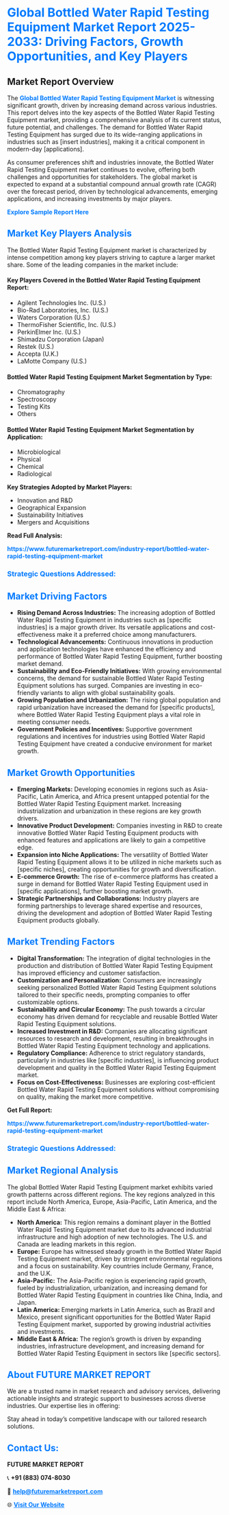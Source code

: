 <h1 style="color: #007BFF;">Global Bottled Water Rapid Testing Equipment Market Report 2025-2033: Driving Factors, Growth Opportunities, and Key Players</h1>

<section id="overview">
<h2>Market Report Overview</h2>
<p>The <a href="https://www.futuremarketreport.com/industry-report/bottled-water-rapid-testing-equipment-market" style="color: #007BFF; text-decoration: none;"><strong>Global Bottled Water Rapid Testing Equipment Market</strong></a> is witnessing significant growth, driven by increasing demand across various industries. This report delves into the key aspects of the Bottled Water Rapid Testing Equipment market, providing a comprehensive analysis of its current status, future potential, and challenges. The demand for Bottled Water Rapid Testing Equipment has surged due to its wide-ranging applications in industries such as [insert industries], making it a critical component in modern-day [applications].</p>
<p>As consumer preferences shift and industries innovate, the Bottled Water Rapid Testing Equipment market continues to evolve, offering both challenges and opportunities for stakeholders. The global market is expected to expand at a substantial compound annual growth rate (CAGR) over the forecast period, driven by technological advancements, emerging applications, and increasing investments by major players.</p>
</section>

<section id="overview">
<p><a href="https://www.futuremarketreport.com/request-sample/reportId=53886" style="color: #007BFF; text-decoration: none;"><strong>Explore Sample Report Here</strong></a></p>
</section>

<section id="key-players">
<h2 style="color: #007BFF;">Market Key Players Analysis</h2>
<p>The Bottled Water Rapid Testing Equipment market is characterized by intense competition among key players striving to capture a larger market share. Some of the leading companies in the market include:</p>
<h4>Key Players Covered in the Bottled Water Rapid Testing Equipment Report:</h4>
<ul><li>Agilent Technologies Inc. (U.S.)</li><li>Bio-Rad Laboratories, Inc. (U.S.)</li><li>Waters Corporation (U.S.)</li><li>ThermoFisher Scientific, Inc. (U.S.)</li><li>PerkinElmer Inc. (U.S.)</li><li>Shimadzu Corporation (Japan)</li><li>Restek (U.S.)</li><li>Accepta (U.K.)</li><li>LaMotte Company (U.S.)</li></ul>
<h4>Bottled Water Rapid Testing Equipment Market Segmentation by Type:</h4>
<ul><li>Chromatography</li><li>Spectroscopy</li><li>Testing Kits</li><li>Others</li></ul>

<h4>Bottled Water Rapid Testing Equipment Market Segmentation by Application:</h4>
<ul><li>Microbiological</li><li>Physical</li><li>Chemical</li><li>Radiological</li></ul>
<p><strong>Key Strategies Adopted by Market Players:</strong></p>
<ul>
<li>Innovation and R&D</li>
<li>Geographical Expansion</li>
<li>Sustainability Initiatives</li>
<li>Mergers and Acquisitions</li>
</ul>
</section>

<section>
<p><strong>Read Full Analysis: </strong></p><a href="https://www.futuremarketreport.com/industry-report/bottled-water-rapid-testing-equipment-market" style="color: #007BFF; text-decoration: none;"><strong>https://www.futuremarketreport.com/industry-report/bottled-water-rapid-testing-equipment-market</strong></a>
<h3 style="color: #007BFF;">Strategic Questions Addressed:</h3>
</section>

<section id="driving-factors">
<h2 style="color: #007BFF;">Market Driving Factors</h2>
<ul>
<li><strong>Rising Demand Across Industries:</strong> The increasing adoption of Bottled Water Rapid Testing Equipment in industries such as [specific industries] is a major growth driver. Its versatile applications and cost-effectiveness make it a preferred choice among manufacturers.</li>
<li><strong>Technological Advancements:</strong> Continuous innovations in production and application technologies have enhanced the efficiency and performance of Bottled Water Rapid Testing Equipment, further boosting market demand.</li>
<li><strong>Sustainability and Eco-Friendly Initiatives:</strong> With growing environmental concerns, the demand for sustainable Bottled Water Rapid Testing Equipment solutions has surged. Companies are investing in eco-friendly variants to align with global sustainability goals.</li>
<li><strong>Growing Population and Urbanization:</strong> The rising global population and rapid urbanization have increased the demand for [specific products], where Bottled Water Rapid Testing Equipment plays a vital role in meeting consumer needs.</li>
<li><strong>Government Policies and Incentives:</strong> Supportive government regulations and incentives for industries using Bottled Water Rapid Testing Equipment have created a conducive environment for market growth.</li>
</ul>
</section>

<section id="growth-opportunities">
<h2 style="color: #007BFF;">Market Growth Opportunities</h2>
<ul>
<li><strong>Emerging Markets:</strong> Developing economies in regions such as Asia-Pacific, Latin America, and Africa present untapped potential for the Bottled Water Rapid Testing Equipment market. Increasing industrialization and urbanization in these regions are key growth drivers.</li>
<li><strong>Innovative Product Development:</strong> Companies investing in R&D to create innovative Bottled Water Rapid Testing Equipment products with enhanced features and applications are likely to gain a competitive edge.</li>
<li><strong>Expansion into Niche Applications:</strong> The versatility of Bottled Water Rapid Testing Equipment allows it to be utilized in niche markets such as [specific niches], creating opportunities for growth and diversification.</li>
<li><strong>E-commerce Growth:</strong> The rise of e-commerce platforms has created a surge in demand for Bottled Water Rapid Testing Equipment used in [specific applications], further boosting market growth.</li>
<li><strong>Strategic Partnerships and Collaborations:</strong> Industry players are forming partnerships to leverage shared expertise and resources, driving the development and adoption of Bottled Water Rapid Testing Equipment products globally.</li>
</ul>
</section>

<section id="trending-factors">
<h2 style="color: #007BFF;">Market Trending Factors</h2>
<ul>
<li><strong>Digital Transformation:</strong> The integration of digital technologies in the production and distribution of Bottled Water Rapid Testing Equipment has improved efficiency and customer satisfaction.</li>
<li><strong>Customization and Personalization:</strong> Consumers are increasingly seeking personalized Bottled Water Rapid Testing Equipment solutions tailored to their specific needs, prompting companies to offer customizable options.</li>
<li><strong>Sustainability and Circular Economy:</strong> The push towards a circular economy has driven demand for recyclable and reusable Bottled Water Rapid Testing Equipment solutions.</li>
<li><strong>Increased Investment in R&D:</strong> Companies are allocating significant resources to research and development, resulting in breakthroughs in Bottled Water Rapid Testing Equipment technology and applications.</li>
<li><strong>Regulatory Compliance:</strong> Adherence to strict regulatory standards, particularly in industries like [specific industries], is influencing product development and quality in the Bottled Water Rapid Testing Equipment market.</li>
<li><strong>Focus on Cost-Effectiveness:</strong> Businesses are exploring cost-efficient Bottled Water Rapid Testing Equipment solutions without compromising on quality, making the market more competitive.</li>
</ul>
</section>

<section>
<p><strong>Get Full Report: </strong></p><a href="https://www.futuremarketreport.com/industry-report/bottled-water-rapid-testing-equipment-market" style="color: #007BFF; text-decoration: none;"><strong>https://www.futuremarketreport.com/industry-report/bottled-water-rapid-testing-equipment-market</strong></a>
<h3 style="color: #007BFF;">Strategic Questions Addressed:</h3>
</section>


<section id="regional-analysis">
<h2 style="color: #007BFF;">Market Regional Analysis</h2>
<p>The global Bottled Water Rapid Testing Equipment market exhibits varied growth patterns across different regions. The key regions analyzed in this report include North America, Europe, Asia-Pacific, Latin America, and the Middle East & Africa:</p>
<ul>
<li><strong>North America:</strong> This region remains a dominant player in the Bottled Water Rapid Testing Equipment market due to its advanced industrial infrastructure and high adoption of new technologies. The U.S. and Canada are leading markets in this region.</li>
<li><strong>Europe:</strong> Europe has witnessed steady growth in the Bottled Water Rapid Testing Equipment market, driven by stringent environmental regulations and a focus on sustainability. Key countries include Germany, France, and the U.K.</li>
<li><strong>Asia-Pacific:</strong> The Asia-Pacific region is experiencing rapid growth, fueled by industrialization, urbanization, and increasing demand for Bottled Water Rapid Testing Equipment in countries like China, India, and Japan.</li>
<li><strong>Latin America:</strong> Emerging markets in Latin America, such as Brazil and Mexico, present significant opportunities for the Bottled Water Rapid Testing Equipment market, supported by growing industrial activities and investments.</li>
<li><strong>Middle East & Africa:</strong> The region’s growth is driven by expanding industries, infrastructure development, and increasing demand for Bottled Water Rapid Testing Equipment in sectors like [specific sectors].</li>
</ul>
</section>

<footer>
<h2 style="color: #007BFF;">About FUTURE MARKET REPORT</h2>
<p>We are a trusted name in market research and advisory services, delivering actionable insights and strategic support to businesses across diverse industries. Our expertise lies in offering:</p>

<p>Stay ahead in today’s competitive landscape with our tailored research solutions.</p>

<h2 style="color: #007BFF;">Contact Us:</h2>
<p><strong>FUTURE MARKET REPORT</strong></p>
<p>📞 <strong>+91 (883) 074-8030</strong></p>
<p>📧 <strong><a href="mailto:help@futuremarketreport.com" style="color: #007BFF;">help@futuremarketreport.com</a></strong></p>
<p>🌐 <strong><a href="https://www.futuremarketreport.com/" style="color: #007BFF;">Visit Our Website</a></strong></p>
</footer>